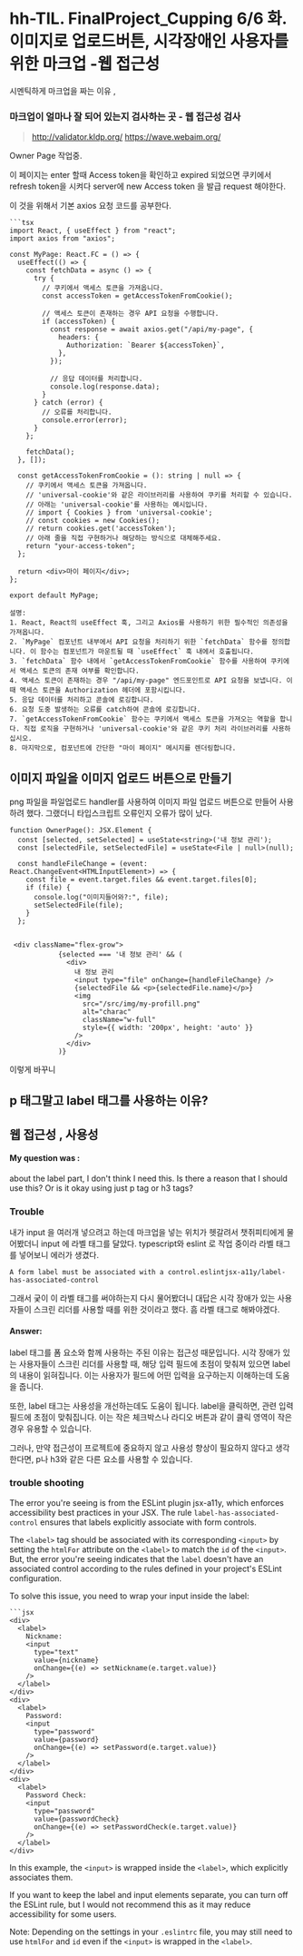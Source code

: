 # hh-TIL. FinalProject_Cupping 6/6 화. 이미지로 업로드버튼, 시각장애인 사용자를 위한 마크업 -웹 접근성

시멘틱하게 마크업을 짜는 이유 ,

### 마크업이 얼마나 잘 되어 있는지 검사하는 곳 - 웹 접근성 검사

> http://validator.kldp.org/
> https://wave.webaim.org/

Owner Page 작업중.

이 페이지는 enter 할때 Access token을 확인하고 expired 되었으면
쿠키에서 refresh token을 시켜다 server에 new Access token 을 발급 request 해야한다.

이 것을 위해서 기본 axios 요청 코드를 공부한다.

````
```tsx
import React, { useEffect } from "react";
import axios from "axios";

const MyPage: React.FC = () => {
  useEffect(() => {
    const fetchData = async () => {
      try {
        // 쿠키에서 액세스 토큰을 가져옵니다.
        const accessToken = getAccessTokenFromCookie();

        // 액세스 토큰이 존재하는 경우 API 요청을 수행합니다.
        if (accessToken) {
          const response = await axios.get("/api/my-page", {
            headers: {
              Authorization: `Bearer ${accessToken}`,
            },
          });

          // 응답 데이터를 처리합니다.
          console.log(response.data);
        }
      } catch (error) {
        // 오류를 처리합니다.
        console.error(error);
      }
    };

    fetchData();
  }, []);

  const getAccessTokenFromCookie = (): string | null => {
    // 쿠키에서 액세스 토큰을 가져옵니다.
    // 'universal-cookie'와 같은 라이브러리를 사용하여 쿠키를 처리할 수 있습니다.
    // 아래는 'universal-cookie'를 사용하는 예시입니다.
    // import { Cookies } from 'universal-cookie';
    // const cookies = new Cookies();
    // return cookies.get('accessToken');
    // 아래 줄을 직접 구현하거나 해당하는 방식으로 대체해주세요.
    return "your-access-token";
  };

  return <div>마이 페이지</div>;
};

export default MyPage;
````

```
설명:
1. React, React의 useEffect 훅, 그리고 Axios를 사용하기 위한 필수적인 의존성을 가져옵니다.
2. `MyPage` 컴포넌트 내부에서 API 요청을 처리하기 위한 `fetchData` 함수를 정의합니다. 이 함수는 컴포넌트가 마운트될 때 `useEffect` 훅 내에서 호출됩니다.
3. `fetchData` 함수 내에서 `getAccessTokenFromCookie` 함수를 사용하여 쿠키에서 액세스 토큰의 존재 여부를 확인합니다.
4. 액세스 토큰이 존재하는 경우 "/api/my-page" 엔드포인트로 API 요청을 보냅니다. 이 때 액세스 토큰을 Authorization 헤더에 포함시킵니다.
5. 응답 데이터를 처리하고 콘솔에 로깅합니다.
6. 요청 도중 발생하는 오류를 catch하여 콘솔에 로깅합니다.
7. `getAccessTokenFromCookie` 함수는 쿠키에서 액세스 토큰을 가져오는 역할을 합니다. 직접 로직을 구현하거나 'universal-cookie'와 같은 쿠키 처리 라이브러리를 사용하십시오.
8. 마지막으로, 컴포넌트에 간단한 "마이 페이지" 메시지를 렌더링합니다.
```

## 이미지 파일을 이미지 업로드 버튼으로 만들기

png 파일을 파일업로드 handler를 사용하여 이미지 파일 업로드 버튼으로 만들어 사용하려 했다.
그랬더니 타입스크립트 오류인지 오류가 많이 났다.

```
function OwnerPage(): JSX.Element {
  const [selected, setSelected] = useState<string>('내 정보 관리');
  const [selectedFile, setSelectedFile] = useState<File | null>(null);

  const handleFileChange = (event: React.ChangeEvent<HTMLInputElement>) => {
    const file = event.target.files && event.target.files[0];
    if (file) {
      console.log("이미지들어와?:", file);
      setSelectedFile(file);
    }
  };
```

```

 <div className="flex-grow">
            {selected === '내 정보 관리' && (
              <div>
                내 정보 관리
                <input type="file" onChange={handleFileChange} />
                {selectedFile && <p>{selectedFile.name}</p>}
                <img
                  src="/src/img/my-profill.png"
                  alt="charac"
                  className="w-full"
                  style={{ width: '200px', height: 'auto' }}
                />
              </div>
            )}
```

이렇게 바꾸니

## p 태그말고 label 태그를 사용하는 이유?

## 웹 접근성 , 사용성

#### My question was :

about the label part, I don't think I need this. Is there a reason that I should use this? Or is it okay using just p tag or h3 tags?

### Trouble

내가 input 을 여러개 넣으려고 하는데 마크업을 넣는 위치가 헷갈려서 챗쥐피티에게 물어봤더니 input 에 라벨 태그를 달았다. typescript와 eslint 로 작업 중이라 라벨 태그를 넣어보니 에러가 생겼다.

```
A form label must be associated with a control.eslintjsx-a11y/label-has-associated-control

```

그래서 궂이 이 라벨 태그를 써야하는지 다시 물어봤더니 대답은 시각 장애가 있는 사용자들이 스크린 리더를 사용할 때를 위한 것이라고 했다. 흠 라벨 태그로 해봐야겠다.

#### Answer:

label 태그를 폼 요소와 함께 사용하는 주된 이유는 접근성 때문입니다. 시각 장애가 있는 사용자들이 스크린 리더를 사용할 때, 해당 입력 필드에 초점이 맞춰져 있으면 label의 내용이 읽혀집니다. 이는 사용자가 필드에 어떤 입력을 요구하는지 이해하는데 도움을 줍니다.

또한, label 태그는 사용성을 개선하는데도 도움이 됩니다. label을 클릭하면, 관련 입력 필드에 초점이 맞춰집니다. 이는 작은 체크박스나 라디오 버튼과 같이 클릭 영역이 작은 경우 유용할 수 있습니다.

그러나, 만약 접근성이 프로젝트에 중요하지 않고 사용성 향상이 필요하지 않다고 생각한다면, p나 h3와 같은 다른 요소를 사용할 수 있습니다.

### trouble shooting

The error you're seeing is from the ESLint plugin jsx-a11y, which enforces accessibility best practices in your JSX. The rule `label-has-associated-control` ensures that labels explicitly associate with form controls.

The `<label>` tag should be associated with its corresponding `<input>` by setting the `htmlFor` attribute on the `<label>` to match the `id` of the `<input>`. But, the error you're seeing indicates that the `label` doesn't have an associated control according to the rules defined in your project's ESLint configuration.

To solve this issue, you need to wrap your input inside the label:

````
```jsx
<div>
  <label>
    Nickname:
    <input
      type="text"
      value={nickname}
      onChange={(e) => setNickname(e.target.value)}
    />
  </label>
</div>
<div>
  <label>
    Password:
    <input
      type="password"
      value={password}
      onChange={(e) => setPassword(e.target.value)}
    />
  </label>
</div>
<div>
  <label>
    Password Check:
    <input
      type="password"
      value={passwordCheck}
      onChange={(e) => setPasswordCheck(e.target.value)}
    />
  </label>
</div>
````

In this example, the `<input>` is wrapped inside the `<label>`, which explicitly associates them.

If you want to keep the label and input elements separate, you can turn off the ESLint rule, but I would not recommend this as it may reduce accessibility for some users.

Note: Depending on the settings in your `.eslintrc` file, you may still need to use `htmlFor` and `id` even if the `<input>` is wrapped in the `<label>`.

```

```
